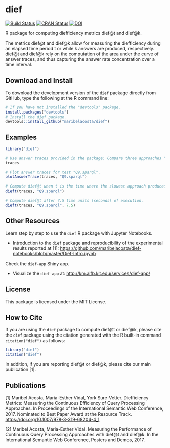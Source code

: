# dief
[![Build Status](https://travis-ci.org/maribelacosta/dief.svg?branch=master)](https://travis-ci.org/maribelacosta/dief)
[![CRAN Status](http://www.r-pkg.org/badges/version/dief)](http://cran.r-project.org/package=dief)
[![DOI](https://zenodo.org/badge/91789211.svg)](https://zenodo.org/badge/latestdoi/91789211)


R package for computing diefficiency metrics dief@t and dief@k.

The metrics dief@t and dief@k allow for measuring the diefficiency during an elapsed time period t or while k answers are produced, respectively. dief@t and dief@k rely on the computation of the area under the curve of answer traces, and thus capturing the answer rate concentration over a time interval.

## Download and Install
To download the development version of the `dief` package directly from GitHub, type the following at the R command line:
```r
# If you have not installed the "devtools" package.
install.packages("devtools")
# Install the dief package.
devtools::install_github("maribelacosta/dief")
```
## Examples 
```r
library("dief")

# Use answer traces provided in the package: Compare three approaches "Selective", "Not Adaptive", "Random" when executing the test "Q9.sparql".
traces
	
# Plot answer traces for test "Q9.sparql".
plotAnswerTrace(traces, "Q9.sparql")
	
# Compute dief@t when t is the time where the slowest approach produced the last answer.
dieft(traces, "Q9.sparql")
	
# Compute dief@t after 7.5 time units (seconds) of execution. 
dieft(traces, "Q9.sparql", 7.5)
```

## Other Resources
Learn step by step to use the `dief` R package with Jupyter Notebooks.
- Introduction to the `dief` package and reproducibility of the experimental results reported at [1]: https://github.com/maribelacosta/dief-notebooks/blob/master/Dief-Intro.ipynb

Check the `dief-app` Shiny app.  
 - Visualize the `dief-app` at: http://km.aifb.kit.edu/services/dief-app/


## License 
This package is licensed under the MIT License.

## How to Cite
If you are using the `dief` package to compute dief@t or dief@k, please cite the `dief` package using the citation generated with the R built-in command `citation("dief")` as follows:

```r
library("dief")
citation("dief")
```

In addition, if you are reporting dief@t or dief@k, please cite our main publication [1]. 

## Publications
[1] Maribel Acosta, Maria-Esther Vidal, York Sure-Vetter. Diefficiency Metrics: Measuring the Continuous Efficiency of Query Processing Approaches. In Proceedings of the International Semantic Web Conference, 2017. Nominated to Best Paper Award at the Resource Track. https://doi.org/10.1007/978-3-319-68204-4_1 

[2] Maribel Acosta, Maria-Esther Vidal. Measuring the Performance of Continuous Query Processing Approaches with dief@t and dief@k. In  the International Semantic Web Conference, Posters and Demos, 2017.
